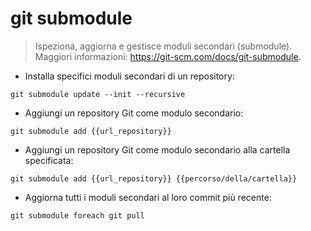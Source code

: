 # git submodule

> Ispeziona, aggiorna e gestisce moduli secondari (submodule).
> Maggiori informazioni: <https://git-scm.com/docs/git-submodule>.

- Installa specifici moduli secondari di un repository:

`git submodule update --init --recursive`

- Aggiungi un repository Git come modulo secondario:

`git submodule add {{url_repository}}`

- Aggiungi un repository Git come modulo secondario alla cartella specificata:

`git submodule add {{url_repository}} {{percorso/della/cartella}}`

- Aggiorna tutti i moduli secondari al loro commit più recente:

`git submodule foreach git pull`

